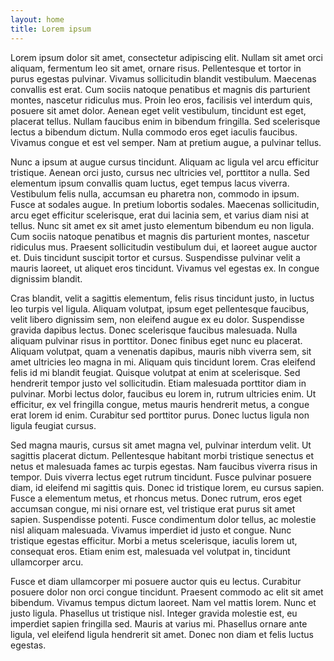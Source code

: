 ```yaml
---
layout: home
title: Lorem ipsum
---
```


Lorem ipsum dolor sit amet, consectetur adipiscing elit. Nullam sit amet orci aliquam, fermentum leo sit amet, ornare risus. Pellentesque et tortor in purus egestas pulvinar. Vivamus sollicitudin blandit vestibulum. Maecenas convallis est erat. Cum sociis natoque penatibus et magnis dis parturient montes, nascetur ridiculus mus. Proin leo eros, facilisis vel interdum quis, posuere sit amet dolor. Aenean eget velit vestibulum, tincidunt est eget, placerat tellus. Nullam faucibus enim in bibendum fringilla. Sed scelerisque lectus a bibendum dictum. Nulla commodo eros eget iaculis faucibus. Vivamus congue et est vel semper. Nam at pretium augue, a pulvinar tellus.

Nunc a ipsum at augue cursus tincidunt. Aliquam ac ligula vel arcu efficitur tristique. Aenean orci justo, cursus nec ultricies vel, porttitor a nulla. Sed elementum ipsum convallis quam luctus, eget tempus lacus viverra. Vestibulum felis nulla, accumsan eu pharetra non, commodo in ipsum. Fusce at sodales augue. In pretium lobortis sodales. Maecenas sollicitudin, arcu eget efficitur scelerisque, erat dui lacinia sem, et varius diam nisi at tellus. Nunc sit amet ex sit amet justo elementum bibendum eu non ligula. Cum sociis natoque penatibus et magnis dis parturient montes, nascetur ridiculus mus. Praesent sollicitudin vestibulum dui, et laoreet augue auctor et. Duis tincidunt suscipit tortor et cursus. Suspendisse pulvinar velit a mauris laoreet, ut aliquet eros tincidunt. Vivamus vel egestas ex. In congue dignissim blandit.

Cras blandit, velit a sagittis elementum, felis risus tincidunt justo, in luctus leo turpis vel ligula. Aliquam volutpat, ipsum eget pellentesque faucibus, velit libero dignissim sem, non eleifend augue ex eu dolor. Suspendisse gravida dapibus lectus. Donec scelerisque faucibus malesuada. Nulla aliquam pulvinar risus in porttitor. Donec finibus eget nunc eu placerat. Aliquam volutpat, quam a venenatis dapibus, mauris nibh viverra sem, sit amet ultricies leo magna in mi. Aliquam quis tincidunt lorem. Cras eleifend felis id mi blandit feugiat. Quisque volutpat at enim at scelerisque. Sed hendrerit tempor justo vel sollicitudin. Etiam malesuada porttitor diam in pulvinar. Morbi lectus dolor, faucibus eu lorem in, rutrum ultricies enim. Ut efficitur, ex vel fringilla congue, metus mauris hendrerit metus, a congue erat lorem id enim. Curabitur sed porttitor purus. Donec luctus ligula non ligula feugiat cursus.

Sed magna mauris, cursus sit amet magna vel, pulvinar interdum velit. Ut sagittis placerat dictum. Pellentesque habitant morbi tristique senectus et netus et malesuada fames ac turpis egestas. Nam faucibus viverra risus in tempor. Duis viverra lectus eget rutrum tincidunt. Fusce pulvinar posuere diam, id eleifend mi sagittis quis. Donec id tristique lorem, eu cursus sapien. Fusce a elementum metus, et rhoncus metus. Donec rutrum, eros eget accumsan congue, mi nisi ornare est, vel tristique erat purus sit amet sapien. Suspendisse potenti. Fusce condimentum dolor tellus, ac molestie nisl aliquam malesuada. Vivamus imperdiet id justo et congue. Nunc tristique egestas efficitur. Morbi a metus scelerisque, iaculis lorem ut, consequat eros. Etiam enim est, malesuada vel volutpat in, tincidunt ullamcorper arcu.

Fusce et diam ullamcorper mi posuere auctor quis eu lectus. Curabitur posuere dolor non orci congue tincidunt. Praesent commodo ac elit sit amet bibendum. Vivamus tempus dictum laoreet. Nam vel mattis lorem. Nunc et justo ligula. Phasellus ut tristique nisl. Integer gravida molestie est, eu imperdiet sapien fringilla sed. Mauris at varius mi. Phasellus ornare ante ligula, vel eleifend ligula hendrerit sit amet. Donec non diam et felis luctus egestas.